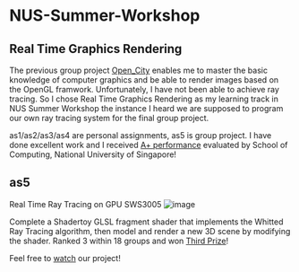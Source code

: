 # NUS-Summer-Workshop

## Real Time Graphics Rendering

The previous group project [Open_City](https://github.com/Veneziahhh/Open_City) enables me to master the basic knowledge of computer graphics and be able to render images based on the OpenGL framwork. Unfortunately, I have not been able to achieve ray tracing. So I chose Real Time Graphics Rendering as my learning track in NUS Summer Workshop the instance I heard we are supposed to program our own ray tracing system for the final group project.

as1/as2/as3/as4 are personal assignments, as5 is group project. I have done excellent work and I received [A+ performance](https://github.com/Veneziahhh/NUS-Summer-Workshop/blob/main/Performance%20Slip%20-%20t0925750%20-%20Duan%20Haoyi.pdf) evaluated by School of Computing, National University of Singapore!

## as5

Real Time Ray Tracing on GPU SWS3005
![image](https://user-images.githubusercontent.com/58615742/202093406-48a48b53-69b9-4699-b3f1-b8dc33c58945.png)


Complete a Shadertoy GLSL fragment shader that implements the Whitted Ray Tracing algorithm, then model and render a new 3D scene by modifying the shader. Ranked 3 within 18 groups and won [Third Prize]([https://github.com/Veneziahhh/NUS-Summer-Workshop/files/10018429/SWS3005_ThirdPrize.pdf](https://github.com/Veneziahhh/NUS-Summer-Workshop/blob/main/SWS3005_ThirdPrize.pdf))!


Feel free to [watch](https://www.shadertoy.com/view/7sKfWG) our project!

